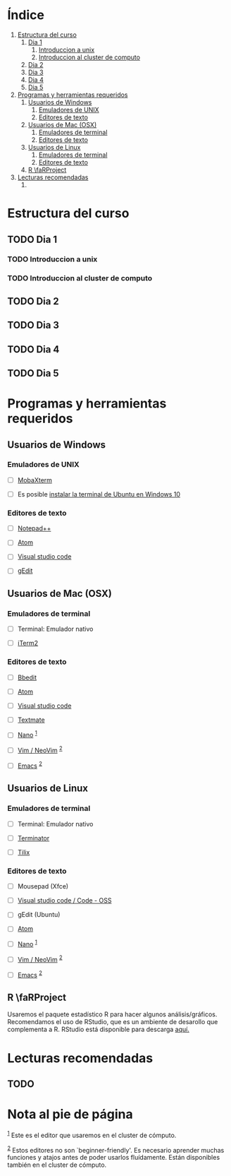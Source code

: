 
# &Iacute;ndice

1.  [Estructura del curso](#orgf31c125)
    1.  [Dia 1](#org274c64f)
        1.  [Introduccion a unix](#org88d9250)
        2.  [Introduccion al cluster de computo](#org537f42c)
    2.  [Dia 2](#orge7325aa)
    3.  [Dia 3](#org4df7e51)
    4.  [Dia 4](#orgeee5af0)
    5.  [Dia 5](#org3cb2ac5)
2.  [Programas y herramientas requeridos](#org3d8ef55)
    1.  [Usuarios de Windows](#org637c320)
        1.  [Emuladores de UNIX](#orgfbe7ac0)
        2.  [Editores de texto](#orgdb35647)
    2.  [Usuarios de Mac (OSX)](#org5dd68ce)
        1.  [Emuladores de terminal](#orgd278778)
        2.  [Editores de texto](#org97807d1)
    3.  [Usuarios de Linux](#org22c0ba2)
        1.  [Emuladores de terminal](#org37ef950)
        2.  [Editores de texto](#orgb947790)
    4.  [R \faRProject](#org90caf78)
3.  [Lecturas recomendadas](#orgbbba9db)
    1.  [](#orgc4a9cf6)



<a id="orgf31c125"></a>

# Estructura del curso


<a id="org274c64f"></a>

## TODO Dia 1


<a id="org88d9250"></a>

### TODO Introduccion a unix


<a id="org537f42c"></a>

### TODO Introduccion al cluster de computo


<a id="orge7325aa"></a>

## TODO Dia 2


<a id="org4df7e51"></a>

## TODO Dia 3


<a id="orgeee5af0"></a>

## TODO Dia 4


<a id="org3cb2ac5"></a>

## TODO Dia 5


<a id="org3d8ef55"></a>

# Programas y herramientas requeridos


<a id="org637c320"></a>

## Usuarios de Windows


<a id="orgfbe7ac0"></a>

### Emuladores de UNIX

-   [ ] [MobaXterm](https://mobaxterm.mobatek.net/)
-   [ ] Es posible [instalar la terminal de Ubuntu en Windows 10](https://discourse.ubuntu.com/t/instalacion-de-ubuntu-en-windows-10/14949)


<a id="orgdb35647"></a>

### Editores de texto

-   [ ] [Notepad++](https://notepad-plus-plus.org/)
-   [ ] [Atom](https://atom.io/)
-   [ ] [Visual studio code](https://code.visualstudio.com/Download)
-   [ ] [gEdit](https://gedit.en.softonic.com/)


<a id="org5dd68ce"></a>

## Usuarios de Mac (OSX)


<a id="orgd278778"></a>

### Emuladores de terminal

-   [ ] Terminal: Emulador nativo
-   [ ] [iTerm2](https://iterm2.com/)


<a id="org97807d1"></a>

### Editores de texto

-   [ ] [Bbedit](https://www.barebones.com/products/bbedit/index.html)
-   [ ] [Atom](https://atom.io/)
-   [ ] [Visual studio code](https://code.visualstudio.com/Download)
-   [ ] [Textmate](https://macromates.com/download)
-   [ ] [Nano](https://www.nano-editor.org/) <sup><a id="fnr.1" class="footref" href="#fn.1">1</a></sup>
-   [ ] [Vim / NeoVim](https://neovim.io/) <sup><a id="fnr.2" class="footref" href="#fn.2">2</a></sup>
-   [ ] [Emacs](https://www.gnu.org/software/emacs/) <sup><a id="fnr.2.100" class="footref" href="#fn.2">2</a></sup>


<a id="org22c0ba2"></a>

## Usuarios de Linux


<a id="org37ef950"></a>

### Emuladores de terminal

-   [ ] Terminal: Emulador nativo
-   [ ] [Terminator](https://gnome-terminator.org/)
-   [ ] [Tilix](https://gnunn1.github.io/tilix-web/)


<a id="orgb947790"></a>

### Editores de texto

-   [ ] Mousepad (Xfce)
-   [ ] [Visual studio code / Code - OSS](https://code.visualstudio.com/Download)
-   [ ] gEdit (Ubuntu)
-   [ ] [Atom](https://atom.io/)
-   [ ] [Nano](https://www.nano-editor.org/) <sup><a id="fnr.1.100" class="footref" href="#fn.1">1</a></sup>
-   [ ] [Vim / NeoVim](https://neovim.io/) <sup><a id="fnr.2.100" class="footref" href="#fn.2">2</a></sup>
-   [ ] [Emacs](https://www.gnu.org/software/emacs/) <sup><a id="fnr.2.100" class="footref" href="#fn.2">2</a></sup>


<a id="org90caf78"></a>

## R \faRProject

Usaremos el paquete estadístico R para hacer algunos análisis/gráficos.
Recomendamos el uso de RStudio, que es un ambiente de desarollo que
complementa a R. RStudio está disponible para descarga [aquí.](https://www.rstudio.com/products/rstudio/download/)


<a id="orgbbba9db"></a>

# Lecturas recomendadas


<a id="orgc4a9cf6"></a>

## TODO 


# Nota al pie de p&aacute;gina

<sup><a id="fn.1" href="#fnr.1">1</a></sup> Este es el editor que usaremos en el cluster de cómputo.

<sup><a id="fn.2" href="#fnr.2">2</a></sup> Estos editores no son \`beginner-friendly'. Es necesario aprender muchas
funciones y atajos antes de poder usarlos fluídamente. Están disponibles
también en el cluster de cómputo.
